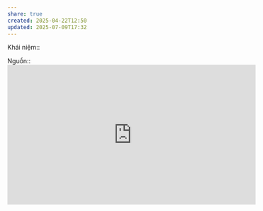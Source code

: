 ```yaml
---
share: true
created: 2025-04-22T12:50
updated: 2025-07-09T17:32
---
```

Khái niệm:: 

Nguồn:: <iframe width="560" height="315" src="https://www.youtube.com/embed/ZeDgclY4gQU?si=AazFaQXeIookV4j5" title="YouTube video player" frameborder="0" allow="accelerometer; autoplay; clipboard-write; encrypted-media; gyroscope; picture-in-picture; web-share" referrerpolicy="strict-origin-when-cross-origin" allowfullscreen></iframe>
